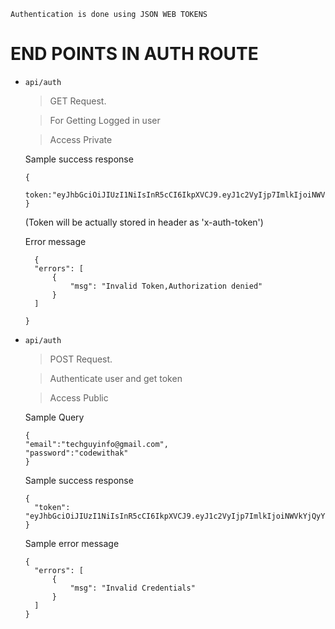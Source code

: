`Authentication is done using JSON WEB TOKENS`

# END POINTS IN AUTH ROUTE

- `api/auth`

  > GET Request.

  > For Getting Logged in user

  > Access Private

  Sample success response

  ```
  {
      token:"eyJhbGciOiJIUzI1NiIsInR5cCI6IkpXVCJ9.eyJ1c2VyIjp7ImlkIjoiNWVkYjQyYjY4YmM5OTczZTJkOTI3Nzc5In0sImlhdCI6MTU5NDk4NDEyNiwiZXhwIjoxNTk1MDIwMTI2fQ.XfsyaiFLbD0BnxUA296eC8OlV1DyoESoo_mJ5gRbzdo"
  }

  ```

  (Token will be actually stored in header as 'x-auth-token')

  Error message

  ```
    {
    "errors": [
        {
            "msg": "Invalid Token,Authorization denied"
        }
    ]

  }
  ```

- `api/auth`

  > POST Request.

  > Authenticate user and get token

  > Access Public

  Sample Query

  ```
  {
  "email":"techguyinfo@gmail.com",
  "password":"codewithak"
  }
  ```

  Sample success response

  ```
  {
    "token": "eyJhbGciOiJIUzI1NiIsInR5cCI6IkpXVCJ9.eyJ1c2VyIjp7ImlkIjoiNWVkYjQyYjY4YmM5OTczZTJkOTI3Nzc5In0sImlhdCI6MTU5NDk4NDEyNiwiZXhwIjoxNTk1MDIwMTI2fQ.XfsyaiFLbD0BnxUA296eC8OlV1DyoESoo_mJ5gRbzdo"
  }
  ```

  Sample error message

  ```
  {
    "errors": [
        {
            "msg": "Invalid Credentials"
        }
    ]
  }
  ```
